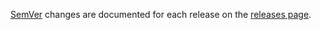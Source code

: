 [SemVer](https://semver.org/) changes are documented for each release on the [releases page](https://gitlab.com/ratranqu/swift-abci/-/releases).
